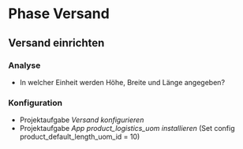 # Phase Versand
## Versand einrichten

### Analyse

- In welcher Einheit werden Höhe, Breite und Länge angegeben?


### Konfiguration
- Projektaufgabe *Versand konfigurieren*
- Projektaufgabe *App product_logistics_uom installieren* (Set config product_default_length_uom_id = 10)